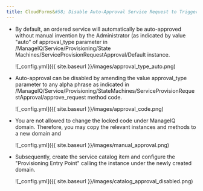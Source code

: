 ```yaml
---
title: CloudForms&#58; Disable Auto-Approval Service Request to Trigger Ansible Playbook
---
```


- By default, an ordered service will automatically be auto-approved without manual invention by the Administrator (as indicated by value "auto" of approval_type parameter in /ManageIQ/Service/Provisioning/State Machines/ServiceProvisionRequestApproval/Default instance.

  ![_config.yml]({{ site.baseurl }}/images/approval_type_auto.png)

- Auto-approval can be disabled by amending the value approval_type parameter to any alpha phrase as indicated in /ManageIQ/Service/Provisioning/StateMachines/ServiceProvisionRequestApproval/approve_request method code. 

  ![_config.yml]({{ site.baseurl }}/images/approval_code.png)

- You are not allowed to change the locked code under ManageIQ domain. Therefore, you may copy the relevant instances and methods to a new domain and 

  ![_config.yml]({{ site.baseurl }}/images/manual_approval.png)

- Subsequently, create the service catalog item and configure the "Provisioning Entry Point" calling the instance under the newly created domain.

  ![_config.yml]({{ site.baseurl }}/images/catalog_approval_disabled.png)
